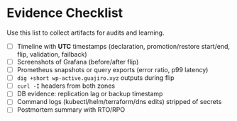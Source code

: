# Evidence Checklist

Use this list to collect artifacts for audits and learning.

- [ ] Timeline with **UTC** timestamps (declaration, promotion/restore start/end, flip, validation, failback)
- [ ] Screenshots of Grafana (before/after flip)
- [ ] Prometheus snapshots or query exports (error ratio, p99 latency)
- [ ] `dig +short wp-active.guajiro.xyz` outputs during flip
- [ ] `curl -I` headers from both zones
- [ ] DB evidence: replication lag or backup timestamp
- [ ] Command logs (kubectl/helm/terraform/dns edits) stripped of secrets
- [ ] Postmortem summary with RTO/RPO
